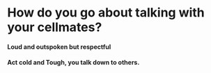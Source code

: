 # How do you go about talking with your cellmates?

#### Loud and outspoken but respectful
#### Act cold and Tough, you talk down to others.
